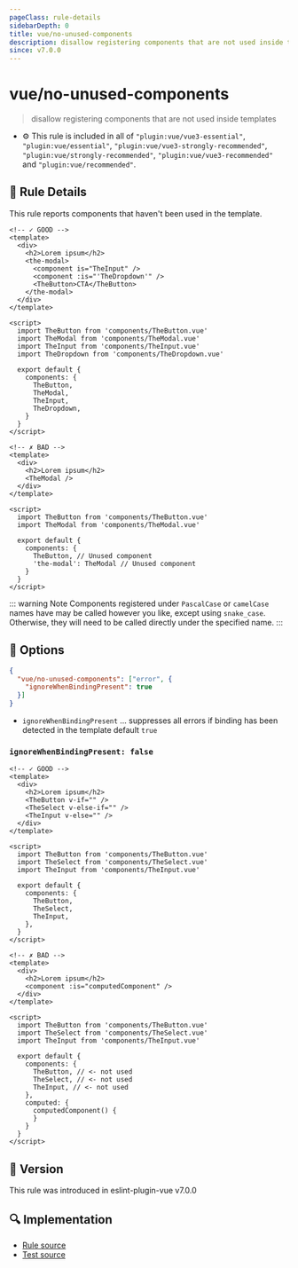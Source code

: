 ```yaml
---
pageClass: rule-details
sidebarDepth: 0
title: vue/no-unused-components
description: disallow registering components that are not used inside templates
since: v7.0.0
---
```

# vue/no-unused-components

> disallow registering components that are not used inside templates

- :gear: This rule is included in all of `"plugin:vue/vue3-essential"`, `"plugin:vue/essential"`, `"plugin:vue/vue3-strongly-recommended"`, `"plugin:vue/strongly-recommended"`, `"plugin:vue/vue3-recommended"` and `"plugin:vue/recommended"`.

## :book: Rule Details

This rule reports components that haven't been used in the template.

<eslint-code-block :rules="{'vue/no-unused-components': ['error']}">

```vue
<!-- ✓ GOOD -->
<template>
  <div>
    <h2>Lorem ipsum</h2>
    <the-modal>
      <component is="TheInput" />
      <component :is="'TheDropdown'" />
      <TheButton>CTA</TheButton>
    </the-modal>
  </div>
</template>

<script>
  import TheButton from 'components/TheButton.vue'
  import TheModal from 'components/TheModal.vue'
  import TheInput from 'components/TheInput.vue'
  import TheDropdown from 'components/TheDropdown.vue'

  export default {
    components: {
      TheButton,
      TheModal,
      TheInput,
      TheDropdown,
    }
  }
</script>
```

</eslint-code-block>

<eslint-code-block :rules="{'vue/no-unused-components': ['error']}">

```vue
<!-- ✗ BAD -->
<template>
  <div>
    <h2>Lorem ipsum</h2>
    <TheModal />
  </div>
</template>

<script>
  import TheButton from 'components/TheButton.vue'
  import TheModal from 'components/TheModal.vue'

  export default {
    components: {
      TheButton, // Unused component
      'the-modal': TheModal // Unused component
    }
  }
</script>
```

</eslint-code-block>

::: warning Note
Components registered under `PascalCase` or `camelCase` names have may be called however you like, except using `snake_case`. Otherwise, they will need to be called directly under the specified name.
:::

## :wrench: Options

```json
{
  "vue/no-unused-components": ["error", {
    "ignoreWhenBindingPresent": true
  }]
}
```

- `ignoreWhenBindingPresent` ... suppresses all errors if binding has been detected in the template
    default `true`

### `ignoreWhenBindingPresent: false`

<eslint-code-block :rules="{'vue/no-unused-components': ['error', { 'ignoreWhenBindingPresent': false }]}">

```vue
<!-- ✓ GOOD -->
<template>
  <div>
    <h2>Lorem ipsum</h2>
    <TheButton v-if="" />
    <TheSelect v-else-if="" />
    <TheInput v-else="" />
  </div>
</template>

<script>
  import TheButton from 'components/TheButton.vue'
  import TheSelect from 'components/TheSelect.vue'
  import TheInput from 'components/TheInput.vue'

  export default {
    components: {
      TheButton,
      TheSelect,
      TheInput,
    },
  }
</script>
```

</eslint-code-block>

<eslint-code-block :rules="{'vue/no-unused-components': ['error', { 'ignoreWhenBindingPresent': false }]}">

```vue
<!-- ✗ BAD -->
<template>
  <div>
    <h2>Lorem ipsum</h2>
    <component :is="computedComponent" />
  </div>
</template>

<script>
  import TheButton from 'components/TheButton.vue'
  import TheSelect from 'components/TheSelect.vue'
  import TheInput from 'components/TheInput.vue'

  export default {
    components: {
      TheButton, // <- not used
      TheSelect, // <- not used
      TheInput, // <- not used
    },
    computed: {
      computedComponent() {
      }
    }
  }
</script>
```

</eslint-code-block>

## :rocket: Version

This rule was introduced in eslint-plugin-vue v7.0.0

## :mag: Implementation

- [Rule source](https://github.com/vuejs/eslint-plugin-vue/blob/master/lib/rules/no-unused-components.js)
- [Test source](https://github.com/vuejs/eslint-plugin-vue/blob/master/tests/lib/rules/no-unused-components.js)
